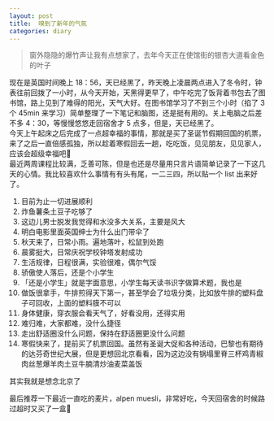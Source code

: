```yaml
---
layout: post
title:  嗅到了新年的气氛
categories: diary
---
```


> 窗外隐隐的爆竹声让我有点想家了，去年今天正在使馆街的银杏大道看金色的叶子

现在是英国时间晚上 18：56，天已经黑了，昨天晚上凌晨两点进入了冬令时，钟表往前回拨了一小时，从今天开始，天黑得更早了，中午吃完了饭背着书包去了图书馆，路上见到了难得的阳光，天气大好。在图书馆学习了不到三个小时（掐了 3 个 45min 来学习）简单整理了一下笔记和脑图，还是挺有用的。关上电脑之后差不多 4：30，等慢慢悠悠走回宿舍才 5 点多，但是，天已经黑了。  
今天上午起床之后完成了一点超幸福的事情，那就是买了圣诞节假期回国的机票，来了之后一直倍感孤独，所以趁着寒假回去一趟，吃吃饭，见见朋友，见见家人，应该会超级幸福吧🥰  
最近两周课程比较满，乏善可陈，但是也还是尽量用只言片语简单记录了一下这几天的心情。我比较喜欢什么事情有有头有尾，一二三四，所以贴一个 list 出来好了。  


1. 目前为止一切进展顺利  
2. 炸鱼薯条土豆子吃够了  
3. 这边儿男士脱发我觉得和水没多大关系，主要是风大  
4. 明白电影里面英国绅士为什么出门带伞了  
5. 秋天来了，日常小雨。遍地落叶，松鼠到处跑
6. 晨雾挺大，日常庆祝学校钟塔发射成功
7. 生活规律，日程很满，实验很难，偶尔气馁
8. 骄傲使人落后，还是个小学生
9. 「还是小学生」就是字面意思，小学生每天读书识字做算术题，我也是
10. 做饭很拿手，牛排煎得天下第一，甚至学会了垃圾分类，比如放牛排的塑料盘子可回收，上面的塑料膜不可以
11. 身体健康，穿衣服会看天气了，好看没用，还得实用
12. 难归难，大家都难，没什么捷径
13. 走出舒适圈没什么问题，保持在舒适圈更没什么问题
14. 寒假快来了，提前买了机票回国。虽然有圣诞大促和各种活动，巴黎也有期待的达芬奇世纪大展，但是更想回北京看看，因为这边没有锅塌里脊三杯鸡青椒肉丝葱爆羊肉土豆牛腩清炒油麦菜盖饭

其实我就是想念北京了

最后推荐一下最近一直吃的麦片，alpen muesli，非常好吃，今天回宿舍的时候路过超时又买了一盒🥰